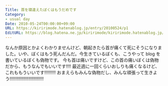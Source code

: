 ```yaml
---
Title: 首を寝違えたぼくはもうだめです
Category:
- usual day
Date: 2010-05-24T00:00:00+09:00
URL: https://kiririmode.hatenablog.jp/entry/20100524/p1
EditURL: https://blog.hatena.ne.jp/kiririmode/kiririmode.hatenablog.jp/atom/entry/8454420450078211867
---
```



なんか原因とかよくわかりませんけど、朝起きたら首が痛くて死にそうになりました。いや、ぼくはもう死んだんだ。今生きているぼくも、こうやって blog を書いているぼくも偽物です。
今も首は痛いですけど、この首の痛いぼくは偽物だから、もうなんでもいいです!!!!  最近週に一回くらいおしりも痛くなるけど、これももういいです!!!!!!!!! おまえらもみんな偽物だし、みんな頑張って生きよう!!!!!!!!!!!!!!!!!!!!!!!!!!!
